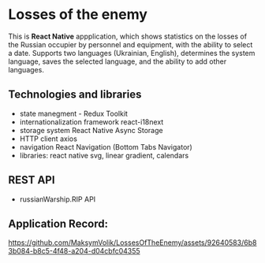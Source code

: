 # Losses of the enemy

This is **React Native** appplication, which shows statistics on the losses of the Russian occupier by personnel and equipment, with the ability to select a date.
Supports two languages (Ukrainian, English), determines the system language, saves the selected language, and the ability to add other languages.

## Technologies and libraries
- state manegment - Redux Toolkit
- internationalization framework react-i18next
- storage system React Native Async Storage
- HTTP client axios
- navigation React Navigation (Bottom Tabs Navigator)
- libraries: react native svg, linear gradient, calendars

## REST API
- russianWarship.RIP API

## Application Record:
https://github.com/MaksymVolik/LossesOfTheEnemy/assets/92640583/6b83b084-b8c5-4f48-a204-d04cbfc04355

